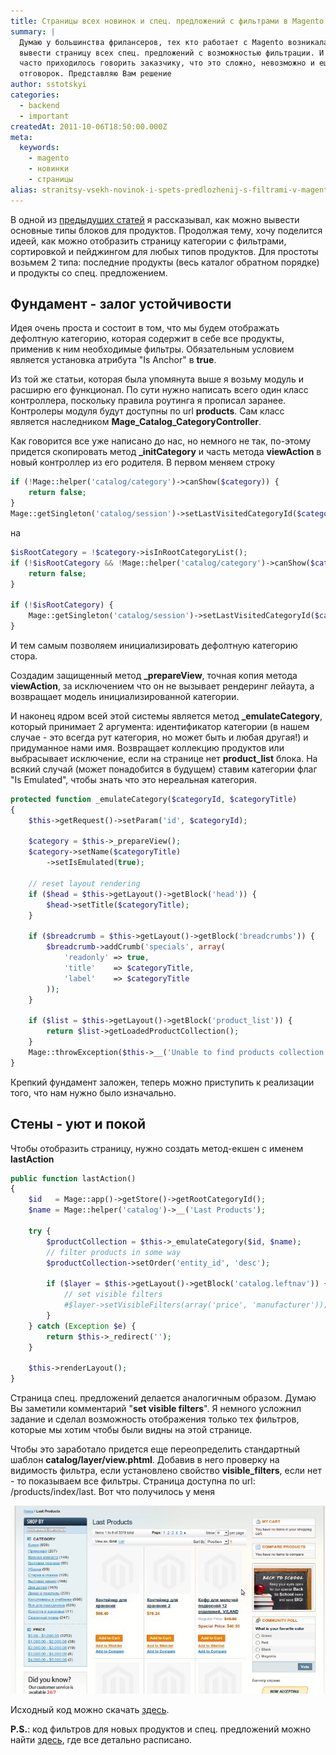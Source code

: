 ```yaml
---
title: Страницы всех новинок и спец. предложений с фильтрами в Magento
summary: |
  Думаю у большинства фрилансеров, тех кто работает с Magento возникала задача
  вывести страницу всех спец. предложений с возможностью фильтрации. И наверняка
  часто приходилось говорить заказчику, что это сложно, невозможно и еще кучу
  отговорок. Представляю Вам решение
author: sstotskyi
categories:
  - backend
  - important
createdAt: 2011-10-06T18:50:00.000Z
meta:
  keywords:
    - magento
    - новинки
    - страницы
alias: stranitsy-vsekh-novinok-i-spets-predlozhenij-s-filtrami-v-magento
---
```


В одной из [предыдущих статей](../2011-10-03_bloki-kak-vyvesti-spisok-vsekh-novinok-ili-spets-predlozhenii-v-magento) я рассказывал, как можно вывести основные типы блоков для продуктов. Продолжая тему, хочу поделится идеей, как можно отобразить страницу категории с фильтрами, сортировкой и пейджингом для любых типов продуктов. Для простоты возьмем 2 типа: последние продукты (весь каталог обратном порядке) и продукты со спец. предложением.

## Фундамент - залог устойчивости

Идея очень проста и состоит в том, что мы будем отображать дефолтную категорию, которая содержит в себе все продукты, применив к ним необходимые фильтры. Обязательным условием является установка атрибута "Is Anchor" в **true**.

Из той же статьи, которая была упомянута выше я возьму модуль и расширю его функционал. По сути нужно написать всего один класс контроллера, поскольку правила роутинга я прописал заранее. Контролеры модуля будут доступны по url **products**. Сам класс является наследником **Mage\_Catalog\_CategoryController**.

Как говорится все уже написано до нас, но немного не так, по-этому придется скопировать метод **\_initCategory** и часть метода **viewAction** в новый контроллер из его родителя. В первом меняем строку

```php
if (!Mage::helper('catalog/category')->canShow($category)) {
    return false;
}
Mage::getSingleton('catalog/session')->setLastVisitedCategoryId($category->getId());
```

на

```php
$isRootCategory = !$category->isInRootCategoryList();
if (!$isRootCategory && !Mage::helper('catalog/category')->canShow($category)) {
    return false;
}

if (!$isRootCategory) {
    Mage::getSingleton('catalog/session')->setLastVisitedCategoryId($category->getId());
}
```

И тем самым позволяем инициализировать дефолтную категорию стора.

Создадим защищенный метод **\_prepareView**, точная копия метода **viewAction**, за исключением что он не вызывает рендеринг лейаута, а возвращает модель инициализированной категории.

И наконец ядром всей этой системы является метод **\_emulateCategory**, который принимает 2 аргумента: идентификатор категории (в нашем случае - это всегда рут категория, но может быть и любая другая!) и придуманное нами имя. Возвращает коллекцию продуктов или выбрасывает исключение, если на странице нет **product\_list** блока. На всякий случай (может понадобится в будущем) ставим категории флаг "Is Emulated", чтобы знать что это нереальная категория.

```php
protected function _emulateCategory($categoryId, $categoryTitle)
{
    $this->getRequest()->setParam('id', $categoryId);

    $category = $this->_prepareView();
    $category->setName($categoryTitle)
        ->setIsEmulated(true);

    // reset layout rendering
    if ($head = $this->getLayout()->getBlock('head')) {
        $head->setTitle($categoryTitle);
    }

    if ($breadcrumb = $this->getLayout()->getBlock('breadcrumbs')) {
        $breadcrumb->addCrumb('specials', array(
            'readonly' => true,
            'title'    => $categoryTitle,
            'label'    => $categoryTitle
        ));
    }

    if ($list = $this->getLayout()->getBlock('product_list')) {
        return $list->getLoadedProductCollection();
    }
    Mage::throwException($this->__('Unable to find products collection'));
}
```

Крепкий фундамент заложен, теперь можно приступить к реализации того, что нам нужно было изначально.

## Стены - уют и покой

Чтобы отобразить страницу, нужно создать метод-екшен с именем **lastAction**

```php
public function lastAction()
{
    $id   = Mage::app()->getStore()->getRootCategoryId();
    $name = Mage::helper('catalog')->__('Last Products');

    try {
        $productCollection = $this->_emulateCategory($id, $name);
        // filter products in some way
        $productCollection->setOrder('entity_id', 'desc');

        if ($layer = $this->getLayout()->getBlock('catalog.leftnav')) {
            // set visible filters
            #$layer->setVisibleFilters(array('price', 'manufacturer'));
        }
    } catch (Exception $e) {
        return $this->_redirect('');
    }

    $this->renderLayout();
}
```

Страница спец. предложений делается аналогичным образом. Думаю Вы заметили комментарий "**set visible filters**". Я немного усложнил задание и сделал возможность отображения только тех фильтров, которые мы хотим чтобы были видны на этой странице.

Чтобы это заработало придется еще переопределить стандартный шаблон **catalog/layer/view.phtml**. Добавив в него проверку на видимость фильтра, если установлено свойство **visible\_filters**, если нет - то показываем все фильтры. Страница доступна по url: /products/index/last. Вот что получилось у меня

![Magento special products page](./last_products.jpg)

Исходный код можно скачать [здесь](./Freaks_Product_Ext.zip).

**P.S.**: код фильтров для новых продуктов и спец. предложений можно найти [здесь](../2011-10-03_bloki-kak-vyvesti-spisok-vsekh-novinok-ili-spets-predlozhenii-v-magento), где все детально расписано.
